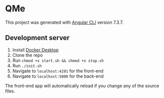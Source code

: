 # QMe

This project was generated with [Angular CLI](https://github.com/angular/angular-cli) version 7.3.7.

## Development server

1) Install <a href="https://www.docker.com/products/docker-desktop">Docker Desktop</a>
2) Clone the repo
3) Run `chmod +x start.sh && chmod +x stop.sh`
4) Run `./init.sh`
5) Navigate to `localhost:4201` for the front-end
6) Navigate to `localhost:5000` for the back-end

The front-end app will automatically reload if you change any of the source files.
